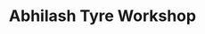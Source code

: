 ---
title: "Abhilash Tyre Workshop"
url: /pattanakkad-andhakaranazhi/abhilash-tyre-workshop/
shop: tyres
---